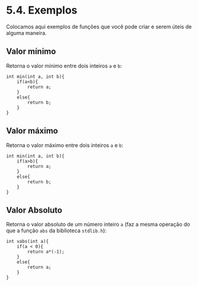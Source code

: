 # 5.4. Exemplos

Colocamos aqui exemplos de funções que você pode criar e serem úteis de alguma maneira.

## Valor mínimo

Retorna o valor mínimo entre dois inteiros ```a``` e ```b```:

```
int min(int a, int b){
    if(a<b){
        return a;
    }
    else{
        return b;
    }
}
```

## Valor máximo

Retorna o valor máximo entre dois inteiros ```a``` e ```b```:

```
int min(int a, int b){
    if(a>b){
        return a;
    }
    else{
        return b;
    }
}
```

## Valor Absoluto

Retorna o valor absoluto de um número inteiro ```a``` (faz a mesma operação do que a função ```abs``` da biblioteca ```stdlib.h```):

```
int vabs(int a){
    if(a < 0){
        return a*(-1);
    }
    else{
        return a;
    }
}
```
